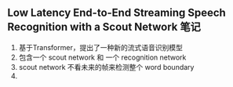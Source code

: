 <!--
 * @Description: Low Latency End-to-End Streaming Speech Recognition with a Scout Network 笔记
 * @Autor: 郭印林
 * @Date: 2022-08-11 17:14:45
 * @LastEditors: 郭印林
 * @LastEditTime: 2022-08-11 17:17:13
-->

## Low Latency End-to-End Streaming Speech Recognition with a Scout Network 笔记
1. 基于Transformer，提出了一种新的流式语音识别模型
2. 包含一个 scout network 和 一个 recognition network
3. scout network 不看未来的帧来检测整个 word boundary
4. 